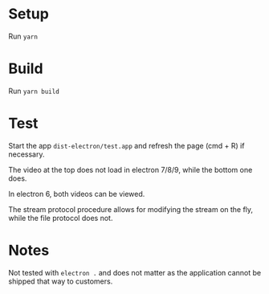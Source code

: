 # Setup

Run `yarn`

# Build 

Run `yarn build`

# Test

Start the app `dist-electron/test.app` and refresh the page (cmd + R) if necessary.

The video at the top does not load in electron 7/8/9, while the bottom one does.

In electron 6, both videos can be viewed. 

The stream protocol procedure allows for modifying the stream on the fly, while the file protocol does not.

# Notes

Not tested with `electron .` and does not matter as the application cannot be shipped that way to customers.
